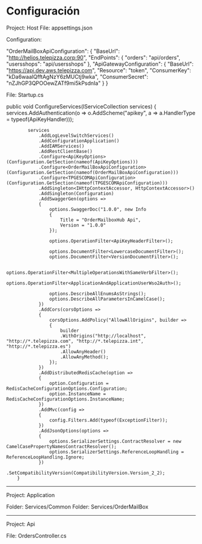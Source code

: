 # Configuración

Project: Host
File: appsettings.json

Configuration:

 "OrderMailBoxApiConfiguration": {
    "BaseUrl": "http://helios.telepizza.corp:90",
    "EndPoints": {
      "orders": "api/orders",
      "usersshops": "api/usersshops"
    },
    "ApiGatewayConfiguration": {
      "BaseUrl": "https://api.dev.aws.telepizza.com",
      "Resource": "token",
      "ConsumerKey": "kDa6waaIQfftAgNzY6zMUCtj9wka",
      "ConsumerSecret": "nZJhGP3QPOOewZATf9mi5kPsdnIa"
    }
  }

File: Startup.cs

public void ConfigureServices(IServiceCollection services)
        {
            services.AddAuthentication(o => o.AddScheme("apikey", a => a.HandlerType = typeof(ApiKeyHandler)));

            services
                .AddLogLevelSwitchServices()
                .AddConfigurationApplication()
                .AddIAMServices()
                .AddRestClientBase()
                .Configure<ApiKeyOptions>(Configuration.GetSection(nameof(ApiKeyOptions)))
                .Configure<OrderMailBoxApiConfiguration>(Configuration.GetSection(nameof(OrderMailBoxApiConfiguration)))
                .Configure<TPGESCOMApiConfiguration>(Configuration.GetSection(nameof(TPGESCOMApiConfiguration)))
                .AddSingleton<IHttpContextAccessor, HttpContextAccessor>()
                .AddSingleton(Configuration)
                .AddSwaggerGen(options =>
                {
                    options.SwaggerDoc("1.0.0", new Info
                    {
                        Title = "OrderMailboxHub Api",
                        Version = "1.0.0"
                    });

                    options.OperationFilter<ApiKeyHeaderFilter>();

                    options.DocumentFilter<LowercaseDocumentFilter>();
                    options.DocumentFilter<VersionDocumentFilter>();

                    options.OperationFilter<MultipleOperationsWithSameVerbFilter>();
                    options.OperationFilter<ApplicationAndApplicationUserWso2Auth>();

                    options.DescribeAllEnumsAsStrings();
                    options.DescribeAllParametersInCamelCase();
                })
                .AddCors(corsOptions =>
                {
                    corsOptions.AddPolicy("AllowAllOrigins", builder =>
                    {
                        builder
                        .WithOrigins("http://localhost", "http://*.telepizza.com", "http://*.telepizza.int", "http://*.telepizza.es")
                        .AllowAnyHeader()
                        .AllowAnyMethod();
                    });
                })
                .AddDistributedRedisCache(option =>
                {
                    option.Configuration = RedisCacheConfigurationOptions.Configuration;
                    option.InstanceName = RedisCacheConfigurationOptions.InstanceName;
                })
                .AddMvc(config =>
                {
                    config.Filters.Add(typeof(ExceptionFilter));
                })
                .AddJsonOptions(options =>
                {
                    options.SerializerSettings.ContractResolver = new CamelCasePropertyNamesContractResolver();
                    options.SerializerSettings.ReferenceLoopHandling = ReferenceLoopHandling.Ignore;
                })
                .SetCompatibilityVersion(CompatibilityVersion.Version_2_2);
        }

 ----------------------------------------------------------

Project: Application

Folder: Services/Common
Folder: Services/OrderMailBox

---------------------------

Project: Api

File: OrdersController.cs